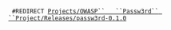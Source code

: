 ` #REDIRECT `[`Projects/OWASP``   ``Passw3rd``
 ``Project/Releases/passw3rd-0.1.0`](Projects/OWASP_Passw3rd_Project/Releases/passw3rd-0.1.0 "wikilink")